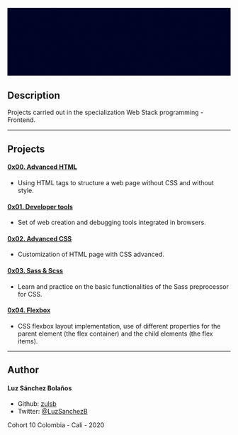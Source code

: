 ![Banner](bannerprincipal.gif)

## Description

Projects carried out in the specialization Web Stack programming - Frontend.

---

## Projects
#### [0x00. Advanced HTML](./0x00-html_advanced)
* Using HTML tags to structure a web page without CSS and without style.
#### [0x01. Developer tools](./0x01-developer_tools)
* Set of web creation and debugging tools integrated in browsers.
#### [0x02. Advanced CSS](./0x02-CSS_advanced)
* Customization of HTML page with CSS advanced.
#### [0x03. Sass & Scss](./0x03-sass_scss)
* Learn and practice on the basic functionalities of the Sass preprocessor for CSS.
#### [0x04. Flexbox](./0x04-flexbox)
* CSS flexbox layout implementation, use of different properties for the parent element (the flex container) and the child elements (the flex items).

---

## Author
#### Luz Sánchez Bolaños
- Github: [zulsb](https://github.com/zulsb)
- Twitter: [@LuzSanchezB](https://twitter.com/LuzSanchezB)

Cohort 10
Colombia - Cali - 2020

